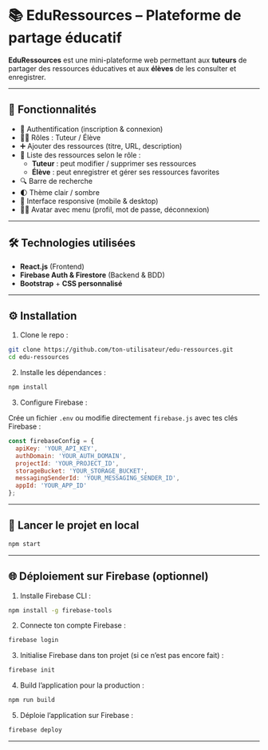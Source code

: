 # 📚 EduRessources – Plateforme de partage éducatif

**EduRessources** est une mini-plateforme web permettant aux **tuteurs** de partager des ressources éducatives et aux **élèves** de les consulter et enregistrer.

---

## 🚀 Fonctionnalités

- 🔐 Authentification (inscription & connexion)
- 👨‍🏫 Rôles : Tuteur / Élève
- ➕ Ajouter des ressources (titre, URL, description)
- 📂 Liste des ressources selon le rôle :
  - **Tuteur** : peut modifier / supprimer ses ressources
  - **Élève** : peut enregistrer et gérer ses ressources favorites
- 🔍 Barre de recherche
- 🌓 Thème clair / sombre
- 📱 Interface responsive (mobile & desktop)
- 🧑‍🎓 Avatar avec menu (profil, mot de passe, déconnexion)

---

## 🛠️ Technologies utilisées

- **React.js** (Frontend)
- **Firebase Auth & Firestore** (Backend & BDD)
- **Bootstrap** + **CSS personnalisé**

---

## ⚙️ Installation

1. Clone le repo :

```bash
git clone https://github.com/ton-utilisateur/edu-ressources.git
cd edu-ressources
```

2. Installe les dépendances :

```bash
npm install
```

3. Configure Firebase :

Crée un fichier `.env` ou modifie directement `firebase.js` avec tes clés Firebase :

```js
const firebaseConfig = {
  apiKey: 'YOUR_API_KEY',
  authDomain: 'YOUR_AUTH_DOMAIN',
  projectId: 'YOUR_PROJECT_ID',
  storageBucket: 'YOUR_STORAGE_BUCKET',
  messagingSenderId: 'YOUR_MESSAGING_SENDER_ID',
  appId: 'YOUR_APP_ID'
};
```

---

## 🚀 Lancer le projet en local

```bash
npm start
```

---

## 🌐 Déploiement sur Firebase (optionnel)

1. Installe Firebase CLI :

```bash
npm install -g firebase-tools
```

2. Connecte ton compte Firebase :

```bash
firebase login
```

3. Initialise Firebase dans ton projet (si ce n’est pas encore fait) :

```bash
firebase init
```

4. Build l’application pour la production :

```bash
npm run build
```

5. Déploie l’application sur Firebase :

```bash
firebase deploy
```

---


